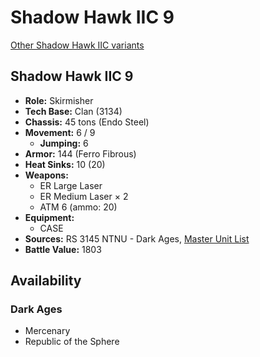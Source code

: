 # Shadow Hawk IIC 9

[Other Shadow Hawk IIC variants](../shadow_hawk_iic.md)

## Shadow Hawk IIC 9
- **Role:** Skirmisher
- **Tech Base:** Clan (3134)
- **Chassis:** 45 tons (Endo Steel)
- **Movement:** 6 / 9
  - **Jumping:** 6
- **Armor:** 144 (Ferro Fibrous)
- **Heat Sinks:** 10 (20)
- **Weapons:**
  - ER Large Laser
  - ER Medium Laser × 2
  - ATM 6 (ammo: 20)
- **Equipment:**
  - CASE
- **Sources:** RS 3145 NTNU - Dark Ages, [Master Unit List](http://masterunitlist.info/Unit/Details/6911/shadow-hawk-iic-9)
- **Battle Value:** 1803

## Availability

### Dark Ages
- Mercenary
- Republic of the Sphere

